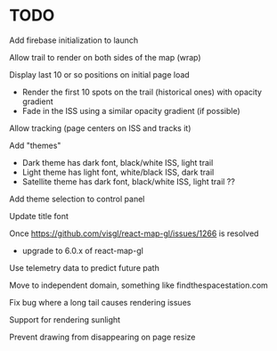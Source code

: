 # TODO
Add firebase initialization to launch

Allow trail to render on both sides of the map (wrap)

Display last 10 or so positions on initial page load
* Render the first 10 spots on the trail (historical ones) with opacity gradient
* Fade in the ISS using a similar opacity gradient (if possible)

Allow tracking (page centers on ISS and tracks it)

Add "themes"
* Dark theme has dark font, black/white ISS, light trail
* Light theme has light font, white/black ISS, dark trail
* Satellite theme has dark font, black/white ISS, light trail ??

Add theme selection to control panel

Update title font

Once https://github.com/visgl/react-map-gl/issues/1266 is resolved
* upgrade to 6.0.x of react-map-gl

Use telemetry data to predict future path

Move to independent domain, something like findthespacestation.com

Fix bug where a long tail causes rendering issues

Support for rendering sunlight

Prevent drawing from disappearing on page resize